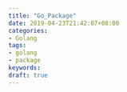 ```yaml
---
title: "Go_Package"
date: 2019-04-23T21:42:07+08:00
categories:
- Golang
tags:
- golang
- package
keywords:
draft: true
---
```


